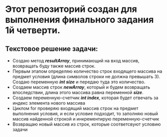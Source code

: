 # Этот репозиторий создан для выполнения финального задания 1й четверти.

## Текстовое решение задачи:

* Создаю метод ***resultArray***, принимающий на вход массив, возвращать буду также массив строк.
* Первым этапом определяю количество строк входящего массива на предмет условия (длина символов строки не должна превышать 3).
Создаю переменную ***int size*** и передаю туда это количество.
* Создаем массив строк ***newArray***, который и будем возвращать впоследствии, длина этого массива равна переменной ***size***.
* Создаем переменную-счетчик ***int index***, которая будет отвечать за индекс элемента нового массива
* Циклом for проверяю входящий массив строк на предмет выполнения условия, и если условие подходит, то заполняю новый массив
найденной строкой и инкрементирую переменную-счетчик
* Возвращаю новый массив из строк, которые соответсвуют условию задачи



